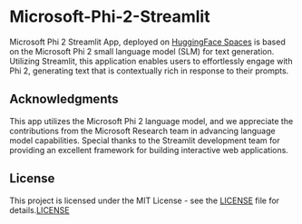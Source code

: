 # Microsoft-Phi-2-Streamlit

Microsoft Phi 2 Streamlit App, deployed on [HuggingFace Spaces](https://huggingface.co/spaces) is based on the Microsoft Phi 2 small language model (SLM) for text generation. Utilizing Streamlit, this application enables users to effortlessly engage with Phi 2, generating text that is contextually rich in response to their prompts.

## Acknowledgments

This app utilizes the Microsoft Phi 2 language model, and we appreciate the contributions from the Microsoft Research team in advancing language model capabilities. Special thanks to the Streamlit development team for providing an excellent framework for building interactive web applications.

## License

This project is licensed under the MIT License - see the [LICENSE](LICENSE) file for details.[LICENSE](LICENSE)
